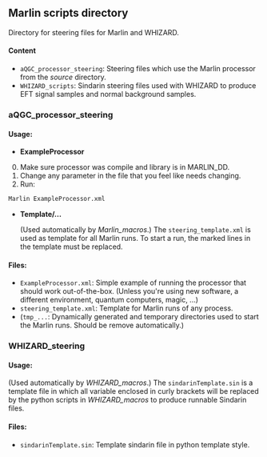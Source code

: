 ## Marlin scripts directory

Directory for steering files for Marlin and WHIZARD.

<!-- Put your Marlin steering files here and explain to which processor they refer (if the file name is not obvious) ! -->

#### Content


- ```aQGC_processor_steering```: Steering files which use the Marlin processor from the *source* directory.
- ```WHIZARD_scripts```: Sindarin steering files used with WHIZARD to produce EFT signal samples and normal background samples.

### aQGC_processor_steering

#### Usage:

-  **ExampleProcessor**

  0. Make sure processor was compile and library is in MARLIN_DD.
  1. Change any parameter in the file that you feel like needs changing.
  2. Run: 
  ```bash
  Marlin ExampleProcessor.xml
  ```

- **Template/...**

  (Used automatically by *Marlin_macros*.)
  The ```steering_template.xml``` is used as template for all Marlin runs. To start a run, the marked lines in the template must be replaced.

#### Files:
- ```ExampleProcessor.xml```: Simple example of running the processor that should work out-of-the-box. (Unless you're using new software, a different environment, quantum computers, magic, ...) 
- ```steering_template.xml```: Template for Marlin runs of any process.
- (```tmp_...```: Dynamically generated and temporary directories used to start the Marlin runs. Should be remove automatically.)


### WHIZARD_steering

#### Usage:
(Used automatically by *WHIZARD_macros*.)
The ```sindarinTemplate.sin``` is a template file in which all variable enclosed in curly brackets will be replaced by the python scripts in *WHIZARD_macros* to produce runnable Sindarin files.

#### Files:
- ```sindarinTemplate.sin```: Template sindarin file in python template style.

